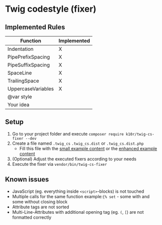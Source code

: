 # Twig codestyle (fixer)

## Implemented Rules
| Function | Implemented |
| --- | --- |
| Indentation | X |
| PipePrefixSpacing | X |
| PipeSuffixSpacing | X |
| SpaceLine | X |
| TrailingSpace | X |
| UppercaseVariables | X |
| @var style |  |
| Your idea |  |

## Setup
1. Go to your project folder and execute `composer require k10r/twig-cs-fixer --dev`
2. Create a file named `.twig_cs` `.twig_cs.dist` or `.twig_cs.dist.php`
    * Fill this file with the [small example content](/.twig_cs-small.example.php) or the [enhanced example content](/.twig_cs-enhanced.example.php)
3. (Optional) Adjust the executed fixers according to your needs
4. Execute the fixer via `vendor/bin/twig-cs-fixer`


## Known issues
* JavaScript (eg. everything inside `<script>`-blocks) is not touched
* Multiple calls for the same function example:`{% set` - some with and some without closing block
* Attribute tags are not sorted
* Multi-Line-Attributes with additional opening tag (eg. `(`, `[`) are not formatted correctly
